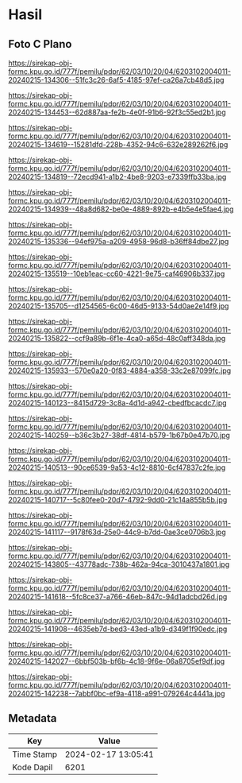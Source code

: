 # Hasil

## Foto C Plano

https://sirekap-obj-formc.kpu.go.id/777f/pemilu/pdpr/62/03/10/20/04/6203102004011-20240215-134306--51fc3c26-6af5-4185-97ef-ca26a7cb48d5.jpg

https://sirekap-obj-formc.kpu.go.id/777f/pemilu/pdpr/62/03/10/20/04/6203102004011-20240215-134453--62d887aa-fe2b-4e0f-91b6-92f3c55ed2b1.jpg

https://sirekap-obj-formc.kpu.go.id/777f/pemilu/pdpr/62/03/10/20/04/6203102004011-20240215-134619--15281dfd-228b-4352-94c6-632e289262f6.jpg

https://sirekap-obj-formc.kpu.go.id/777f/pemilu/pdpr/62/03/10/20/04/6203102004011-20240215-134819--72ecd941-a1b2-4be8-9203-e7339ffb33ba.jpg

https://sirekap-obj-formc.kpu.go.id/777f/pemilu/pdpr/62/03/10/20/04/6203102004011-20240215-134939--48a8d682-be0e-4889-892b-e4b5e4e5fae4.jpg

https://sirekap-obj-formc.kpu.go.id/777f/pemilu/pdpr/62/03/10/20/04/6203102004011-20240215-135336--94ef975a-a209-4958-96d8-b36ff84dbe27.jpg

https://sirekap-obj-formc.kpu.go.id/777f/pemilu/pdpr/62/03/10/20/04/6203102004011-20240215-135519--10eb1eac-cc60-4221-9e75-caf46906b337.jpg

https://sirekap-obj-formc.kpu.go.id/777f/pemilu/pdpr/62/03/10/20/04/6203102004011-20240215-135705--d1254565-6c00-46d5-9133-54d0ae2e14f9.jpg

https://sirekap-obj-formc.kpu.go.id/777f/pemilu/pdpr/62/03/10/20/04/6203102004011-20240215-135822--ccf9a89b-6f1e-4ca0-a65d-48c0aff348da.jpg

https://sirekap-obj-formc.kpu.go.id/777f/pemilu/pdpr/62/03/10/20/04/6203102004011-20240215-135933--570e0a20-0f83-4884-a358-33c2e87099fc.jpg

https://sirekap-obj-formc.kpu.go.id/777f/pemilu/pdpr/62/03/10/20/04/6203102004011-20240215-140123--8415d729-3c8a-4d1d-a942-cbedfbcacdc7.jpg

https://sirekap-obj-formc.kpu.go.id/777f/pemilu/pdpr/62/03/10/20/04/6203102004011-20240215-140259--b36c3b27-38df-4814-b579-1b67b0e47b70.jpg

https://sirekap-obj-formc.kpu.go.id/777f/pemilu/pdpr/62/03/10/20/04/6203102004011-20240215-140513--90ce6539-9a53-4c12-8810-6cf47837c2fe.jpg

https://sirekap-obj-formc.kpu.go.id/777f/pemilu/pdpr/62/03/10/20/04/6203102004011-20240215-140717--5c80fee0-20d7-4792-9dd0-21c14a855b5b.jpg

https://sirekap-obj-formc.kpu.go.id/777f/pemilu/pdpr/62/03/10/20/04/6203102004011-20240215-141117--9178f63d-25e0-44c9-b7dd-0ae3ce0706b3.jpg

https://sirekap-obj-formc.kpu.go.id/777f/pemilu/pdpr/62/03/10/20/04/6203102004011-20240215-143805--43778adc-738b-462a-94ca-3010437a1801.jpg

https://sirekap-obj-formc.kpu.go.id/777f/pemilu/pdpr/62/03/10/20/04/6203102004011-20240215-141618--5fc8ce37-a766-46eb-847c-94d1adcbd26d.jpg

https://sirekap-obj-formc.kpu.go.id/777f/pemilu/pdpr/62/03/10/20/04/6203102004011-20240215-141908--4635eb7d-bed3-43ed-a1b9-d349f1f90edc.jpg

https://sirekap-obj-formc.kpu.go.id/777f/pemilu/pdpr/62/03/10/20/04/6203102004011-20240215-142027--6bbf503b-bf6b-4c18-9f6e-06a8705ef9df.jpg

https://sirekap-obj-formc.kpu.go.id/777f/pemilu/pdpr/62/03/10/20/04/6203102004011-20240215-142238--7abbf0bc-ef9a-4118-a991-079264c4441a.jpg


## Metadata

| Key        | Value               |
| ---------- | ------------------- |
| Time Stamp | 2024-02-17 13:05:41 |
| Kode Dapil | 6201                |



